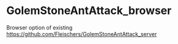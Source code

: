 # GolemStoneAntAttack_browser
Browser option of existing https://github.com/Fleischers/GolemStoneAntAttack_server
